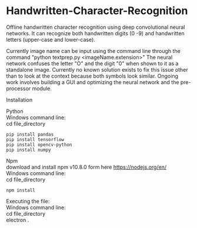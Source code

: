 # Handwritten-Character-Recognition
Offline handwritten character recognition using deep convolutional neural networks. It can recognize both handwritten digits (0 -9) and
handwritten letters (upper-case and lower-case).

Currently image name can be input using the command line through the command
  "python textprep.py <imageName.extension>"
The neural network confuses the letter "O" and the digit "0" when shown to it as a standalone image. Currently no known solution exists to fix this issue
other than to look at the context because both symbols look similar.
Ongoing work involves building a GUI and optimizing the neural network and the pre-processor module.

Installation

Python  
  Windows command line:  
    cd file_directory  
    
    pip install pandas
    pip install tensorflow
    pip install opencv-python
    pip install numpy
  
Npm  
  download and install npm v10.8.0 form here https://nodejs.org/en/  
  Windows command line:  
    cd file_directory  
    
    npm install

Executing the file:  
  Windows command line:  
    cd file_directory  
    electron .
    
    
